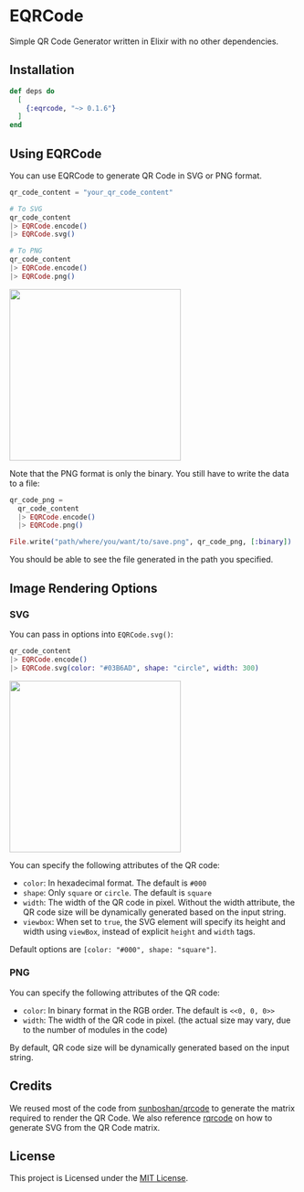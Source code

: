 # EQRCode

Simple QR Code Generator written in Elixir with no other dependencies.

## Installation

```elixir
def deps do
  [
    {:eqrcode, "~> 0.1.6"}
  ]
end
```

## Using EQRCode

You can use EQRCode to generate QR Code in SVG or PNG format.

```elixir
qr_code_content = "your_qr_code_content"

# To SVG
qr_code_content
|> EQRCode.encode()
|> EQRCode.svg()

# To PNG
qr_code_content
|> EQRCode.encode()
|> EQRCode.png()
```
<img src="./screenshots/default.png" width="300">

Note that the PNG format is only the binary. You still have to write the data to a file:

```elixir
qr_code_png =
  qr_code_content
  |> EQRCode.encode()
  |> EQRCode.png()

File.write("path/where/you/want/to/save.png", qr_code_png, [:binary])
```

You should be able to see the file generated in the path you specified.

## Image Rendering Options

### SVG

You can pass in options into `EQRCode.svg()`:

```elixir
qr_code_content
|> EQRCode.encode()
|> EQRCode.svg(color: "#03B6AD", shape: "circle", width: 300)
```

<img src="./screenshots/circle-color.png" width="300">

You can specify the following attributes of the QR code:

* `color`: In hexadecimal format. The default is `#000`
* `shape`: Only `square` or `circle`. The default is `square`
* `width`: The width of the QR code in pixel. Without the width attribute, the QR code size will be dynamically generated based on the input string.
* `viewbox`: When set to `true`, the SVG element will specify its height and width using `viewBox`, instead of explicit `height` and `width` tags.

Default options are `[color: "#000", shape: "square"]`.

### PNG

You can specify the following attributes of the QR code:

* `color`: In binary format in the RGB order. The default is `<<0, 0, 0>>`
* `width`: The width of the QR code in pixel. (the actual size may vary, due to the number of modules in the code)

By default, QR code size will be dynamically generated based on the input string.

## Credits

We reused most of the code from [sunboshan/qrcode](https://github.com/sunboshan/qrcode) to generate the matrix required to render the QR Code. We also reference [rqrcode](https://github.com/whomwah/rqrcode) on how to generate SVG from the QR Code matrix.

## License

This project is Licensed under the [MIT License](https://github.com/SiliconJungles/eqrcode/blob/master/LICENSE).
